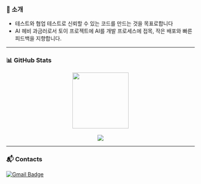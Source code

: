 ### 👋 소개
- 테스트와 협업 테스트로 신뢰할 수 있는 코드를 만드는 것을 목표로합니다
- AI 헤비 과금러로서 토이 프로젝트에 AI를 개발 프로세스에 접목, 작은 배포와 빠른 피드백을 지향합니다.

---

### 📊 GitHub Stats
<div align="center">
  <img height="150" src="https://streak-stats.demolab.com?user=Julymeltdown&theme=transparent&hide_border=true" />
  <br/><br/>
  <img src="https://komarev.com/ghpvc/?username=Julymeltdown&label=Profile%20Views&color=0e75b6&style=flat" />
</div>

---

### :mailbox_with_mail: Contacts
[![Gmail Badge](https://img.shields.io/badge/Gmail-d14836?style=flat-square&logo=Gmail&logoColor=white&link=mailto:quintuplets2000@gmail.com)](mailto:quintuplets2000@gmail.com)
